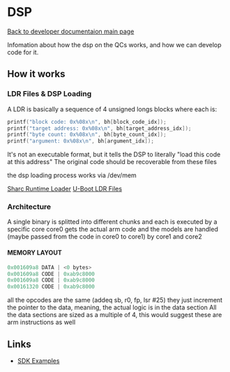 # DSP

[Back to developer documentaion main page](README.md)

Infomation about how the dsp on the QCs works, and how we can develop code for it.

## How it works

### LDR Files & DSP Loading

A LDR is basically a sequence of 4 unsigned longs blocks where each is:

```c
printf("block code: 0x%08x\n", bh[block_code_idx]);
printf("target address: 0x%08x\n", bh[target_address_idx]);
printf("byte count: 0x%08x\n", bh[byte_count_idx]);
printf("argument: 0x%08x\n", bh[argument_idx]);
```

It's not an executable format, but it tells the DSP to literally "load this code at this address"
The original code should be recoverable from these files

the dsp loading process works via /dev/mem

[Sharc Runtime Loader](https://github.com/analogdevicesinc/runtime-sharc-loaderGitHubGitHub)
[U-Boot LDR Files](https://www.analog.com/media/en/technical-documentation/application-notes/EE407v01.pdf)

### Architecture

A single binary is splitted into different chunks and each is executed by a specific core
core0 gets the actual arm code and the models are handled (maybe passed from the code in core0 to core1) by core1 and core2

#### MEMORY LAYOUT

```c
0x001609a8 DATA | <0 bytes>
0x001609a8 CODE | 0xab9c8000
0x001609a8 CODE | 0xab9c8000
0x00161320 CODE | 0xab9c8000
```

all the opcodes are the same (addeq sb, r0, fp, lsr #25)
they just increment the pointer to the data, meaning, the actual logic is in the data section
All the data sections are sized as a multiple of 4, this would suggest these are arm instructions as well

## Links

- [SDK Examples](https://github.com/analogdevicesinc/runtime-sharc-loader/blob/master/SharcLoader/loader.c#L228GitHubruntime-sharc-loader/loader.c)

